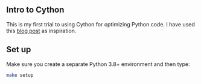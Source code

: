## Intro to Cython

This is my first trial to using Cython for optimizing Python code. I have used this [blog post](https://www.peterbaumgartner.com/blog/intro-to-just-enough-cython-to-be-useful/)
as inspiration.

## Set up

Make sure you create a separate Python 3.8+ environment and then type:

```bash
make setup
```
